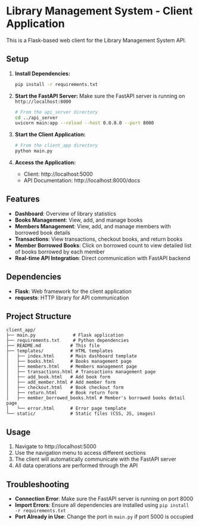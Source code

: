 # Library Management System - Client Application

This is a Flask-based web client for the Library Management System API.

## Setup

1. **Install Dependencies:**
   ```bash
   pip install -r requirements.txt
   ```

2. **Start the FastAPI Server:**
   Make sure the FastAPI server is running on `http://localhost:8000`
   ```bash
   # From the api_server directory
   cd ../api_server
   uvicorn main:app --reload --host 0.0.0.0 --port 8000
   ```

3. **Start the Client Application:**
   ```bash
   # From the client_app directory
   python main.py
   ```

4. **Access the Application:**
   - Client: http://localhost:5000
   - API Documentation: http://localhost:8000/docs

## Features

- **Dashboard**: Overview of library statistics
- **Books Management**: View, add, and manage books
- **Members Management**: View, add, and manage members with borrowed book details
- **Transactions**: View transactions, checkout books, and return books
- **Member Borrowed Books**: Click on borrowed count to view detailed list of books borrowed by each member
- **Real-time API Integration**: Direct communication with FastAPI backend

## Dependencies

- **Flask**: Web framework for the client application
- **requests**: HTTP library for API communication

## Project Structure

```
client_app/
├── main.py              # Flask application
├── requirements.txt     # Python dependencies
├── README.md           # This file
├── templates/          # HTML templates
│   ├── index.html      # Main dashboard template
│   ├── books.html      # Books management page
│   ├── members.html    # Members management page
│   ├── transactions.html # Transactions management page
│   ├── add_book.html   # Add book form
│   ├── add_member.html # Add member form
│   ├── checkout.html   # Book checkout form
│   ├── return.html     # Book return form
│   ├── member_borrowed_books.html # Member's borrowed books detail page
│   └── error.html      # Error page template
└── static/             # Static files (CSS, JS, images)
```

## Usage

1. Navigate to http://localhost:5000
2. Use the navigation menu to access different sections
3. The client will automatically communicate with the FastAPI server
4. All data operations are performed through the API

## Troubleshooting

- **Connection Error**: Make sure the FastAPI server is running on port 8000
- **Import Errors**: Ensure all dependencies are installed using `pip install -r requirements.txt`
- **Port Already in Use**: Change the port in `main.py` if port 5000 is occupied
